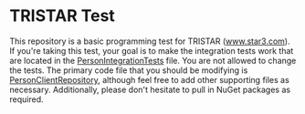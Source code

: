 # TRISTAR Test

This repository is a basic programming test for TRISTAR (www.star3.com). If you're taking this test, your goal is to make the integration tests work that are located in the [PersonIntegrationTests](TRISTAR.Assessment.Tests/PersonIntegrationTests.cs) file. You are not allowed to change the tests. The primary code file that you should be modifying is [PersonClientRepository](TRISTAR.Assessment.Client/People/PersonClientRepository.cs), although feel free to add other supporting files as necessary. Additionally, please don't hesitate to pull in NuGet packages as required.